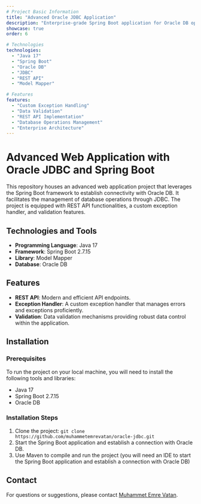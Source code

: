 ```yaml
---
# Project Basic Information
title: "Advanced Oracle JDBC Application"
description: "Enterprise-grade Spring Boot application for Oracle DB operations with JDBC, featuring comprehensive REST APIs and robust error handling"
showcase: true
order: 6

# Technologies
technologies:
  - "Java 17"
  - "Spring Boot"
  - "Oracle DB"
  - "JDBC"
  - "REST API"
  - "Model Mapper"

# Features
features:
  - "Custom Exception Handling"
  - "Data Validation"
  - "REST API Implementation"
  - "Database Operations Management"
  - "Enterprise Architecture"
---
```


# Advanced Web Application with Oracle JDBC and Spring Boot

This repository houses an advanced web application project that leverages the Spring Boot framework to establish connectivity with Oracle DB. It facilitates the management of database operations through JDBC. The project is equipped with REST API functionalities, a custom exception handler, and validation features.

## Technologies and Tools

- **Programming Language**: Java 17
- **Framework**: Spring Boot 2.7.15
- **Library**: Model Mapper
- **Database**: Oracle DB

## Features

- **REST API**: Modern and efficient API endpoints.
- **Exception Handler**: A custom exception handler that manages errors and exceptions proficiently.
- **Validation**: Data validation mechanisms providing robust data control within the application.

## Installation

### Prerequisites

To run the project on your local machine, you will need to install the following tools and libraries:

- Java 17
- Spring Boot 2.7.15
- Oracle DB

### Installation Steps

1. Clone the project:
``` git clone https://github.com/muhammetemrevatan/oracle-jdbc.git ```
2. Start the Spring Boot application and establish a connection with Oracle DB. 
3. Use Maven to compile and run the project (you will need an IDE to start the Spring Boot application and establish a connection with Oracle DB)

## Contact

For questions or suggestions, please contact [Muhammet Emre Vatan](https://linkedin.com/in/muhammetemrevatan).



